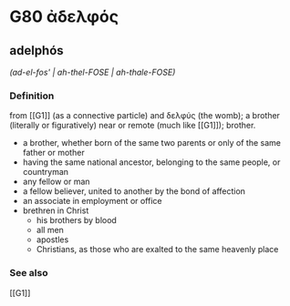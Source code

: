 # G80 ἀδελφός

## adelphós

_(ad-el-fos' | ah-thel-FOSE | ah-thale-FOSE)_

### Definition

from [[G1]] (as a connective particle) and δελφύς (the womb); a brother (literally or figuratively) near or remote (much like [[G1]]); brother.

- a brother, whether born of the same two parents or only of the same father or mother
- having the same national ancestor, belonging to the same people, or countryman
- any fellow or man
- a fellow believer, united to another by the bond of affection
- an associate in employment or office
- brethren in Christ
  - his brothers by blood
  - all men
  - apostles
  - Christians, as those who are exalted to the same heavenly place

### See also

[[G1]]

